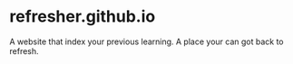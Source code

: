 # refresher.github.io
A website that index your previous learning. A place your can got back to refresh.

